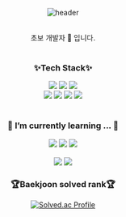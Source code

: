 <div align="center">
  
![header](https://capsule-render.vercel.app/api?type=wave&color=auto&height=300&section=header&text=♥%20sooyeon%20♥&fontSize=90)
  
</div>
<br>
<div align="center">
초보 개발자 🌱 입니다.
</div>
<br>

<div align="center">
  <h3> ✨Tech Stack✨ </h3>
  <img src="https://img.shields.io/badge/JavaScript-F7DF1E?style=flat&logo=JavaScript&logoColor=white"/>
  <img src="https://img.shields.io/badge/Python-3776AB?style=flat&logo=Python&logoColor=white"/>
  <img src="https://img.shields.io/badge/SQLite-003B57?style=flat&logo=SQLite&logoColor=white"/>
  <br>
  <img src="https://img.shields.io/badge/Vue.js-4FC08D?style=flat&logo=Vue.js&logoColor=white"/>
  <img src="https://img.shields.io/badge/Django-092E20?style=flat&logo=Django&logoColor=white"/> 
  <img src="https://img.shields.io/badge/CSS3-1572B6?style=flat&logo=CSS3&logoColor=white"/>
  <img src="https://img.shields.io/badge/HTML5-E34F26?style=flat&logo=HTML5&logoColor=white"/>
</div>
<br>
<div align="center">
  <h3> 🌱 I’m currently learning ... 🌱 </h3>
<img src="https://img.shields.io/badge/Spring-6DB33F?style=flat&logo=Spring&logoColor=white"/> <img src="https://img.shields.io/badge/Java-007396?style=flat&logo=Java&logoColor=white" /> <img src="https://img.shields.io/badge/Jira-0052CC?style=flat&logo=Jira&logoColor=white"/>

</div>


<div align=center>
	<br>
<img src="https://github-readme-stats.vercel.app/api/top-langs/?username=sooyeonlee127&layout=compact">
<img src="https://github-readme-stats.vercel.app/api?username=sooyeonlee127&show_icons=true">

<br>
<h3>🏆Baekjoon solved rank🏆</h3>
	
[![Solved.ac Profile](http://mazassumnida.wtf/api/v2/generate_badge?boj=sooyeon683)](https://solved.ac/sooyeon683)
</div>
